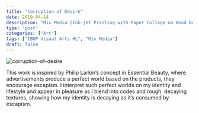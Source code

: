 ```yaml
---
title: "Corruption of Desire"
date: 2019-04-14
description: "Mix Media (Ink-jet Printing with Paper Collage on Wood Board); 45(W) x 60(H) cm"
type: "post"
categories: ["Art"]
tags: ["IBDP Visual Arts HL", "Mix Media"]
draft: false
---
```


![corruption-of-desire](/images/post/corruption-of-desire.jpg)

This work is inspired by Philip Larkin’s concept in Essential Beauty, where advertisements produce a perfect world based on the products, they encourage escapism. I interpret such perfect worlds on my identity and lifestyle and appear in pleasure as I blend into codes and rough, decaying textures, showing how my identity is decaying as it’s consumed by escapism.

